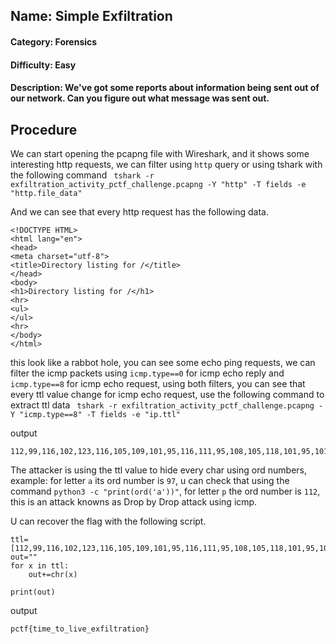 ## Name: Simple Exfiltration
#### Category: Forensics
#### Difficulty: Easy
#### Description: We've got some reports about information being sent out of our network. Can you figure out what message was sent out.

## Procedure
We can start opening the pcapng file with Wireshark, and it shows some interesting http requests, we can filter using ```http``` query or using tshark with the following command ``` tshark -r exfiltration_activity_pctf_challenge.pcapng -Y "http" -T fields -e "http.file_data"```

And we can see that every http request has the following data.

```
<!DOCTYPE HTML>
<html lang="en">
<head>
<meta charset="utf-8">
<title>Directory listing for /</title>
</head>
<body>
<h1>Directory listing for /</h1>
<hr>
<ul>
</ul>
<hr>
</body>
</html>
```

this look like a rabbot hole, you can see some echo ping requests, we can filter the icmp packets using ```icmp.type==0``` for icmp echo reply and ```icmp.type==8``` for icmp echo request, using both filters, you can see that every ttl value change for icmp echo request, use the following command to extract ttl data ``` tshark -r exfiltration_activity_pctf_challenge.pcapng -Y "icmp.type==8" -T fields -e "ip.ttl"```

output
```
112,99,116,102,123,116,105,109,101,95,116,111,95,108,105,118,101,95,101,120,102,105,108,116,114,97,116,105,111,110,125
```

The attacker is using the ttl value to hide every char using ord numbers, example: for letter ```a```  its ord number is ```97```, u can check that using the command ```python3 -c "print(ord('a'))"```, for letter ```p``` the ord number is ```112```, this is an attack knowns as Drop by Drop attack using icmp.

U can recover the flag with the following script.
```
ttl=[112,99,116,102,123,116,105,109,101,95,116,111,95,108,105,118,101,95,101,120,102,105,108,116,114,97,116,105,111,110,125]
out=""
for x in ttl:
    out+=chr(x)

print(out)
```

output 
```
pctf{time_to_live_exfiltration}
```



